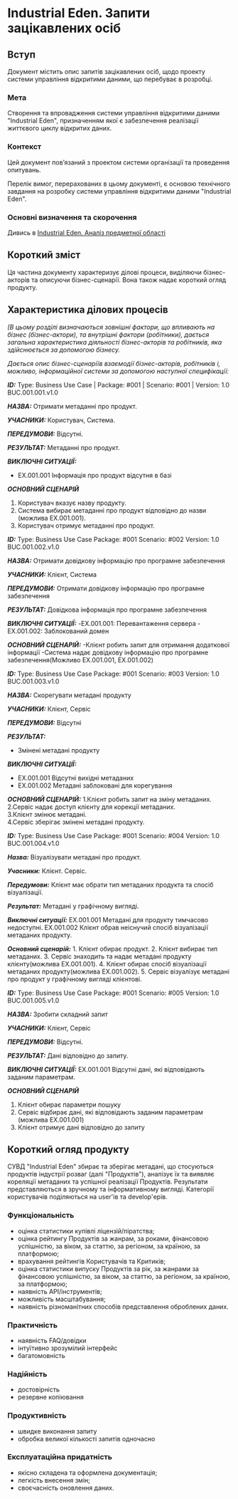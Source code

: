 # Industrial Eden. Запити зацікавлених осіб

## Вступ

Документ містить опис запитів зацікавлених осіб, щодо проекту системи управління відкритими даними, що перебуває в розробці.

### Мета

Створення та впровадження системи управління відкритими даними "Industrial Eden", призначенням якої є забезпечення реалізації життєвого циклу відкритих даних.

### Контекст

Цей документ пов’язаний з проектом системи організації та проведення опитувань.

Перелік вимог, перерахованих в цьому документі, є основою технічного завдання на розробку системи управління відкритими даними "Industrial Eden".

### Основні визначення та скорочення

Дивись в [Industrial Eden. Аналіз предметної області](https://github.com/e-andrew/Industrial_Eden/blob/e-andrew/docs/requirements/state-of-the-art.md)

## Короткий зміст

Ця частина документу характеризує ділові процеси, виділяючи бізнес-акторів та описуючи бізнес-сценарії. Вона також надає короткий огляд продукту.

## Характеристика ділових процесів

*[В цьому розділі визначаються зовнішні фактори, що впливають на бізнес (бізнес-актори),
та внутрішні фактори (робітники), дається загальна характеристика діяльності бізнес-акторів
та робітників, яка здійснюється за допомогою бізнесу.*

*Дається опис бізнес-сценаріїв взаємодії бізнес-акторів, робітників і, можливо, інформаційної системи за допомогою наступної
специфікації:*

***ID:*** Type: Business Use Case | Package: #001 | Scenario: #001 | Version: 1.0
    BUC.001.001.v1.0

***НАЗВА:*** Отримати метаданні про продукт.
    
***УЧАСНИКИ:*** Користувач, Система.

***ПЕРЕДУМОВИ:*** Відсутні.

***РЕЗУЛЬТАТ:*** Метаданні про продукт.

***ВИКЛЮЧНІ СИТУАЦІЇ:***
  - EX.001.001 Інформація про продукт відсутня в базі

***ОСНОВНИЙ СЦЕНАРІЙ***</br>
  1. Користувач вказує назву продукту.</br>
  2. Система вибирає метаданні про продукт відповідно до назви (можлива EX.001.001).</br>
  3. Користувач отримує метаданні про продукт.</br>


***ID:*** Type: Business Use Case Package: #001 Scenario: #002 Version: 1.0
BUC.001.002.v1.0

***НАЗВА:*** Отримати довідкову інформацію про програмне забезпечення
    

***УЧАСНИКИ:*** Клієнт, Система

***ПЕРЕДУМОВИ:*** Отримати довідкову інформацію про програмне забезпечення

***РЕЗУЛЬТАТ:*** Довідкова інформація про програмне забезпечення

***ВИКЛЮЧНІ СИТУАЦІЇ:***
	-EX.001.001: Перевантаження сервера
	-EX.001.002: Заблокований домен

***ОСНОВНИЙ СЦЕНАРІЙ:*** 
	-Клієнт робить запит для отримання додаткової інформації
	-Система надає довідкову інформацію про програмне забезпечення(Можливо EX.001.001, EX.001.002)</br>

***ID:*** Type: Business Use Case Package: #001 Scenario: #003 Version: 1.0
BUC.001.003.v1.0

***НАЗВА:*** Скорегувати метадані продукту
    
***УЧАСНИКИ:*** Клієнт, Сервіс

***ПЕРЕДУМОВИ:*** Відсутні

***РЕЗУЛЬТАТ:***
  - Змінені метадані продукту

***ВИКЛЮЧНІ СИТУАЦІЇ:***
  - EX.001.001 Відсутні вихідні метаданих
  - EX.001.002 Метадані заблоковані для корегування 

***ОСНОВНИЙ СЦЕНАРІЙ:*** 1.Клієнт робить запит на зміну метаданих.</br>
                      2.Сервіс надає доступ клієнту для корекції метаданих.</br>
                      3.Клієнт змінює метадані.</br>
                      4.Сервіс зберігає змінені метадані продукту.</br>

***ІD:*** Type: Business Use Case Package: #001 Scenario: #004 Version: 1.0 
	BUC.001.004.v1.0

***Назва:***  Візуалізувати метадані про продукт.

***Учасники:*** Клієнт. Сервіс.

***Передумови:*** Клієнт має обрати тип метаданих продукта та спосіб візуалізації.

***Результат:*** Метадані у графічному вигляді.

***Виключні ситуації:***  EX.001.001 Метадані для продукту тимчасово недоступні.
					EX.001.002 Клієнт обрав неіснучий спосіб візуалізації метаданих продукту. 
			

***Основний сценарій:***  1. Клієнт обирає продукт.
					2. Клієнт вибирає тип метаданих.
					3. Сервіс знаходить та надає метадані продукту клієнту(можлива EX.001.001).
					4. Клієнт обирає спосіб візуалізації метаданих продукту(можлива EX.001.002).
					5. Сервіс візуалізує метадані про продукт у графічному вигляді клієнтові. 


***ID:*** Type: Business Use Case Package: #001 Scenario: #005 Version: 1.0
BUC.001.005.v1.0

***НАЗВА:*** Зробити складний запит

***УЧАСНИКИ:***
  Клієнт, Сервіс

***ПЕРЕДУМОВИ:*** Відсутні.

***РЕЗУЛЬТАТ:*** Дані відповідно до запиту.

***ВИКЛЮЧНІ СИТУАЦІЇ:*** EX.001.001 Відсутні дані, які відповідають заданим параметрам.

***ОСНОВНИЙ СЦЕНАРІЙ***
  1. Клієнт обирає параметри пошуку</br>
  2. Сервіс відбирає дані, які відповідають заданим параметрам (можлива EX.001.001)</br>
  3. Клієнт отримує дані відповідно до запиту</br>

## Короткий огляд продукту

СУВД "Industrial Eden" збирає та зберігає метадані, що стосуються продуктів індустрії розваг (далі "Продуктів"), аналізує їх та виявляє кореляції метаданих та успішної реалізації Продуктів. Результати представляються в зручному та інформативному вигляді. Категорії користувачів поділяються на user'ів та develop'ерів.

### Функціональність
  - оцінка статистики купівлі ліцензій/піратства;
  - оцінка рейтингу Продуктів за жанрам, за роками, фінансовою успішністю, за віком, за статтю, за регіоном, за країною, за платформою;
  - врахування рейтингів Користувачів та Критиків;
  - оцінка статистики випуску Продуктів за рік, за жанрами за фінансовою успішністю, за віком, за статтю, за регіоном, за країною, за платформою;
  - наявність API/інструментів;
  - можливість масштабування;
  - наявність різноманітних способів представлення оброблених даних.

### Практичність
  - наявність FAQ/довідки
  - інтуїтивно зрозумілий інтерфейс
  - багатомовність

### Надійність
  - достовірність
  - резервне копіювання

### Продуктивність
  - швидке виконання запиту
  - обробка великої кількості запитів одночасно

### Експлуатаційна придатність
  - якісно складена та оформлена документація;
  - легкість внесення змін;
  - своєчасність оновлення даних.
